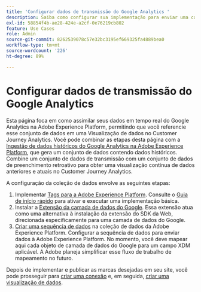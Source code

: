 ```yaml
---
title: 'Configurar dados de transmissão do Google Analytics '
description: Saiba como configurar sua implementação para enviar uma camada de dados do Google para a Adobe Experience Platform
exl-id: 58854f4b-ae28-424e-a2cf-0e76219cb802
feature: Use Cases
role: Admin
source-git-commit: 8262539078c57e32bc3195ef669325fa4889bea0
workflow-type: tm+mt
source-wordcount: '226'
ht-degree: 89%

---
```


# Configurar dados de transmissão do Google Analytics 

Esta página foca em como assimilar seus dados em tempo real do Google Analytics na Adobe Experience Platform, permitindo que você referencie esse conjunto de dados em uma Visualização de dados no Customer Journey Analytics. Você pode combinar as etapas desta página com a [Ingestão de dados históricos do Google Analytics na Adobe Experience Platform](backfill.md), que gera um conjunto de dados contendo dados históricos. Combine um conjunto de dados de transmissão com um conjunto de dados de preenchimento retroativo para obter uma visualização contínua de dados anteriores e atuais no Customer Journey Analytics.

A configuração da coleção de dados envolve as seguintes etapas:

1. Implementar [Tags para a Adobe Experience Platform](https://experienceleague.adobe.com/docs/experience-platform/tags/home.html?lang=pt-BR). Consulte o [Guia de início rápido](https://experienceleague.adobe.com/docs/experience-platform/tags/get-started/quick-start.html?lang=pt-BR) para ativar e executar uma implementação básica.
1. Instalar a [Extensão da camada de dados do Google](https://experienceleague.adobe.com/docs/experience-platform/tags/extensions/adobe/google-data-layer/overview.html?lang=pt-BR). Essa extensão atua como uma alternativa à instalação da extensão do SDK da Web, direcionada especificamente para uma camada de dados do Google.
1. [Criar uma sequência de dados](https://experienceleague.adobe.com/docs/experience-platform/edge/datastreams/overview.html?lang=pt-BR) na coleção de dados da Adobe Experience Platform. Configurar a sequência de dados para enviar dados à Adobe Experience Platform. No momento, você deve mapear aqui cada objeto de camada de dados do Google para um campo XDM aplicável. A Adobe planeja simplificar esse fluxo de trabalho de mapeamento no futuro.

Depois de implementar e publicar as marcas desejadas em seu site, você pode prosseguir para [criar uma conexão](/help/connections/create-connection.md) e, em seguida, [criar uma visualização de dados](/help/data-views/create-dataview.md).
